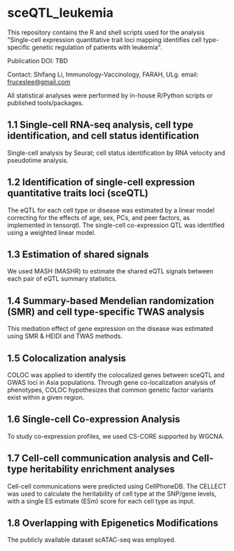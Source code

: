 # sceQTL_leukemia
This repository contains the R and shell scripts used for the analysis "Single-cell expression quantitative trait loci mapping identifies cell type-specific genetic regulation of patients with leukemia".

Publication DOI: TBD

Contact: Shifang Li, Immunology-Vaccinology, FARAH, ULg. email: fruceslee@gmail.com

All statistical analyses were performed by in-house R/Python scripts or published tools/packages.

## 1.1 Single-cell RNA-seq analysis, cell type identification, and cell status identification ##

Single-cell analysis by Seurat; cell status identification by RNA velocity and pseudotime analysis.

## 1.2 Identification of single-cell expression quantitative traits loci (sceQTL) ##

The eQTL for each cell type or disease was estimated by a linear model correcting for the effects of age, sex, PCs, and peer factors, as implemented in tensorqtl. The single-cell co-expression QTL was identified using a weighted linear model. 

## 1.3 Estimation of shared signals ##

We used MASH (MASHR) to estimate the shared eQTL signals between each pair of eQTL summary statistics. 

## 1.4 Summary-based Mendelian randomization (SMR) and cell type-specific TWAS analysis ##

This mediation effect of gene expression on the disease was estimated using SMR & HEIDI and TWAS methods.

## 1.5 Colocalization analysis ##

COLOC was applied to identify the colocalized genes between sceQTL and GWAS loci in Asia populations. Through gene co-localization analysis of phenotypes, COLOC hypothesizes that common genetic factor variants exist within a given region.

## 1.6 Single-cell Co-expression Analysis ##

To study co-expression profiles, we used CS-CORE supported by WGCNA.

## 1.7 Cell-cell communication analysis and Cell-type heritability enrichment analyses ##

Cell-cell communications were predicted using CellPhoneDB. The CELLECT was used to calculate the heritability of cell type at the SNP/gene levels, with a single ES estimate (ESm) score for each cell type as input.  

## 1.8 Overlapping with Epigenetics Modifications ##

The publicly available dataset scATAC-seq was employed. 
